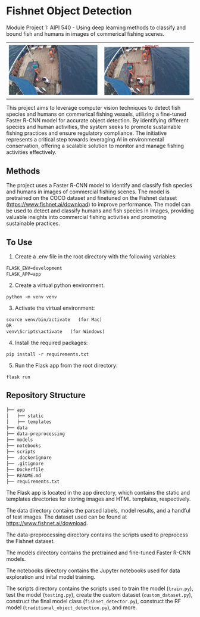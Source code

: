 # Fishnet Object Detection
Module Project 1: AIPI 540 - Using deep learning methods to classify and bound fish and humans in images of commerical fishing scenes.

<table>
  <tr>
    <td>
      <img src="data/test_image_2.jpg" alt="input image" width="400"/>
    </td>
    <td>
      <img src="data/readme_output_pic.jpg" alt="output image" width="400"/>
    </td>
  </tr>
</table>

This project aims to leverage computer vision techniques to detect fish species and humans on commerical fishing vessels, utilizing a fine-tuned Faster R-CNN model for accurate object detection. By identifying different species and human activities, the system seeks to promote sustainable fishing practices and ensure regulatory compliance. The initiative represents a critical step towards leveraging AI in environmental conservation, offering a scalable solution to monitor and manage fishing activities effectively.

## Methods
The project uses a Faster R-CNN model to identify and classify fish species and humans in images of commercial fishing scenes. The model is pretrained on the COCO dataset and finetuned on the Fishnet dataset (https://www.fishnet.ai/download) to improve performance. The model can be used to detect and classify humans and fish species in images, providing valuable insights into commercial fishing activities and promoting sustainable practices.

## To Use

1. Create a .env file in the root directory with the following variables:
```
FLASK_ENV=development
FLASK_APP=app
```
2. Create a virtual python environment.
```
python -m venv venv
```
3. Activate the virtual environment:
```
source venv/bin/activate   (for Mac)
OR
venv\Scripts\activate   (for Windows)
```
4. Install the required packages:
```
pip install -r requirements.txt
```
5. Run the Flask app from the root directory:
```
flask run
```

## Repository Structure
```
├── app
│   ├── static
│   ├── templates
├── data
├── data-preprocessing
├── models
├── notebooks
├── scripts
├── .dockerignore
├── .gitignore
├── Dockerfile
├── README.md
├── requirements.txt
```
The Flask app is located in the app directory, which contains the static and templates directories for storing images and HTML templates, respectively. 

The data directory contains the parsed labels, model results, and a handful of test images. The dataset used can be found at https://www.fishnet.ai/download. 

The data-preprocessing directory contains the scripts used to preprocess the Fishnet dataset. 

The models directory contains the pretrained and fine-tuned Faster R-CNN models. 

The notebooks directory contains the Jupyter notebooks used for data exploration and inital model training.

The scripts directory contains the scripts used to train the model (`train.py`), test the model (`testing.py`), create the custom dataset (`custom_dataset.py`), construct the final model class (`fishnet_detector.py`), construct the RF model (`traditional_object_detection.py`), and more.
